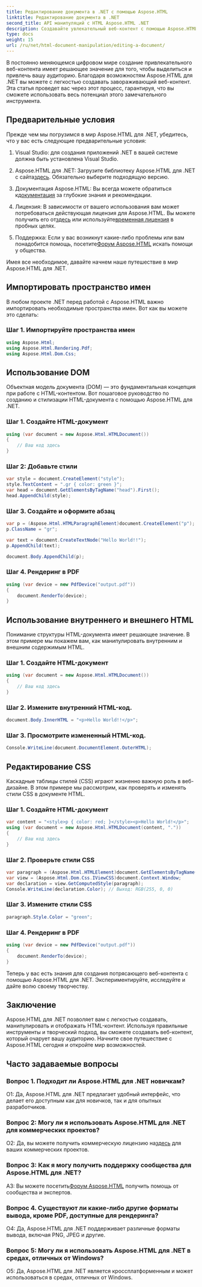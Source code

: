 ```yaml
---
title: Редактирование документа в .NET с помощью Aspose.HTML
linktitle: Редактирование документа в .NET
second_title: API манипуляций с HTML Aspose.HTML .NET
description: Создавайте увлекательный веб-контент с помощью Aspose.HTML для .NET. Узнайте, как манипулировать HTML, CSS и многим другим.
type: docs
weight: 15
url: /ru/net/html-document-manipulation/editing-a-document/
---
```


В постоянно меняющемся цифровом мире создание привлекательного веб-контента имеет решающее значение для того, чтобы выделиться и привлечь вашу аудиторию. Благодаря возможностям Aspose.HTML для .NET вы можете с легкостью создавать завораживающий веб-контент. Эта статья проведет вас через этот процесс, гарантируя, что вы сможете использовать весь потенциал этого замечательного инструмента.

## Предварительные условия

Прежде чем мы погрузимся в мир Aspose.HTML для .NET, убедитесь, что у вас есть следующие предварительные условия:

1. Visual Studio: для создания приложений .NET в вашей системе должна быть установлена Visual Studio.

2. Aspose.HTML для .NET: Загрузите библиотеку Aspose.HTML для .NET с сайта[здесь](https://releases.aspose.com/html/net/). Обязательно выберите подходящую версию.

3.  Документация Aspose.HTML: Вы всегда можете обратиться к[документация](https://reference.aspose.com/html/net/) за глубокие знания и рекомендации.

4.  Лицензия: В зависимости от вашего использования вам может потребоваться действующая лицензия для Aspose.HTML. Вы можете получить его от[здесь](https://purchase.aspose.com/buy) или используйте[временная лицензия](https://purchase.aspose.com/temporary-license/) в пробных целях.

5.  Поддержка: Если у вас возникнут какие-либо проблемы или вам понадобится помощь, посетите[Форум Aspose.HTML](https://forum.aspose.com/) искать помощи у общества.

Имея все необходимое, давайте начнем наше путешествие в мир Aspose.HTML для .NET.

## Импортировать пространство имен

В любом проекте .NET перед работой с Aspose.HTML важно импортировать необходимые пространства имен. Вот как вы можете это сделать:

### Шаг 1. Импортируйте пространства имен

```csharp
using Aspose.Html;
using Aspose.Html.Rendering.Pdf;
using Aspose.Html.Dom.Css;
```

## Использование DOM

Объектная модель документа (DOM) — это фундаментальная концепция при работе с HTML-контентом. Вот пошаговое руководство по созданию и стилизации HTML-документа с помощью Aspose.HTML для .NET.

### Шаг 1. Создайте HTML-документ

```csharp
using (var document = new Aspose.Html.HTMLDocument())
{
    // Ваш код здесь
}
```

### Шаг 2: Добавьте стили

```csharp
var style = document.CreateElement("style");
style.TextContent = ".gr { color: green }";
var head = document.GetElementsByTagName("head").First();
head.AppendChild(style);
```

### Шаг 3. Создайте и оформите абзац

```csharp
var p = (Aspose.Html.HTMLParagraphElement)document.CreateElement("p");
p.ClassName = "gr";

var text = document.CreateTextNode("Hello World!!");
p.AppendChild(text);

document.Body.AppendChild(p);
```

### Шаг 4. Рендеринг в PDF

```csharp
using (var device = new PdfDevice("output.pdf"))
{
    document.RenderTo(device);
}
```

## Использование внутреннего и внешнего HTML

Понимание структуры HTML-документа имеет решающее значение. В этом примере мы покажем вам, как манипулировать внутренним и внешним содержимым HTML.

### Шаг 1. Создайте HTML-документ

```csharp
using (var document = new Aspose.Html.HTMLDocument())
{
    // Ваш код здесь
}
```

### Шаг 2. Измените внутренний HTML-код.

```csharp
document.Body.InnerHTML = "<p>Hello World!!</p>";
```

### Шаг 3. Просмотрите измененный HTML-код.

```csharp
Console.WriteLine(document.DocumentElement.OuterHTML);
```

## Редактирование CSS

Каскадные таблицы стилей (CSS) играют жизненно важную роль в веб-дизайне. В этом примере мы рассмотрим, как проверять и изменять стили CSS в документе HTML.

### Шаг 1. Создайте HTML-документ

```csharp
var content = "<style>p { color: red; }</style><p>Hello World!</p>";
using (var document = new Aspose.Html.HTMLDocument(content, "."))
{
    // Ваш код здесь
}
```

### Шаг 2. Проверьте стили CSS

```csharp
var paragraph = (Aspose.Html.HTMLElement)document.GetElementsByTagName("p").First();
var view = (Aspose.Html.Dom.Css.IViewCSS)document.Context.Window;
var declaration = view.GetComputedStyle(paragraph);
Console.WriteLine(declaration.Color); // Выход: RGB(255, 0, 0)
```

### Шаг 3. Измените стили CSS

```csharp
paragraph.Style.Color = "green";
```

### Шаг 4. Рендеринг в PDF

```csharp
using (var device = new PdfDevice("output.pdf"))
{
    document.RenderTo(device);
}
```

Теперь у вас есть знания для создания потрясающего веб-контента с помощью Aspose.HTML для .NET. Экспериментируйте, исследуйте и дайте волю своему творчеству.

## Заключение

Aspose.HTML для .NET позволяет вам с легкостью создавать, манипулировать и отображать HTML-контент. Используя правильные инструменты и творческий подход, вы сможете создавать веб-контент, который очарует вашу аудиторию. Начните свое путешествие с Aspose.HTML сегодня и откройте мир возможностей.

## Часто задаваемые вопросы

### Вопрос 1. Подходит ли Aspose.HTML для .NET новичкам?

О1: Да, Aspose.HTML для .NET предлагает удобный интерфейс, что делает его доступным как для новичков, так и для опытных разработчиков.

### Вопрос 2: Могу ли я использовать Aspose.HTML для .NET для коммерческих проектов?

 О2: Да, вы можете получить коммерческую лицензию на[здесь](https://purchase.aspose.com/buy) для ваших коммерческих проектов.

### Вопрос 3: Как я могу получить поддержку сообщества для Aspose.HTML для .NET?

 A3: Вы можете посетить[Форум Aspose.HTML](https://forum.aspose.com/) получить помощь от сообщества и экспертов.

### Вопрос 4. Существуют ли какие-либо другие форматы вывода, кроме PDF, доступные для рендеринга?

О4: Да, Aspose.HTML для .NET поддерживает различные форматы вывода, включая PNG, JPEG и другие.

### Вопрос 5: Могу ли я использовать Aspose.HTML для .NET в средах, отличных от Windows?

О5: Да, Aspose.HTML для .NET является кроссплатформенным и может использоваться в средах, отличных от Windows.